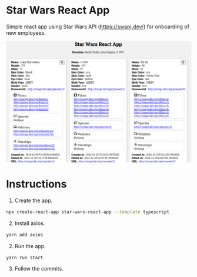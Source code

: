 # Star Wars React App
Simple react app using Star Wars API (https://swapi.dev/) for onboarding of new employees.

<p align="center">
 <img src="/.github/screenshot_001.png">
</p>

# Instructions
1. Create the app.
```bash
npx create-react-app star-wars-react-app --template typescript
```

2. Install axios.
```bash
yarn add axios
```

2. Run the app.
```
yarn run start
```

3. Follow the commits.
